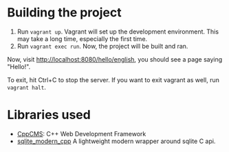 # Building the project

1. Run `vagrant up`. Vagrant will set up the development
   environment. This may take a long time, especially the first time.
1. Run `vagrant exec run`. Now, the project will be built and ran.

Now, visit
[http://localhost:8080/hello/english](http://localhost:8080/hello/english),
you should see a page saying "Hello!".

To exit, hit Ctrl+C to stop the server. If you want to exit vagrant as
well, run `vagrant halt`.

# Libraries used

* [CppCMS](http://cppcms.com/wikipp/en/page/cppcms_1x): C++ Web
  Development Framework
* [sqlite\_modern\_cpp](https://github.com/aminroosta/sqlite_modern_cpp)
  A lightweight modern wrapper around sqlite C api.
